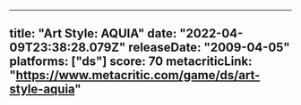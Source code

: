 
---
title: "Art Style: AQUIA"
date: "2022-04-09T23:38:28.079Z"
releaseDate: "2009-04-05"
platforms: ["ds"]
score: 70
metacriticLink: "https://www.metacritic.com/game/ds/art-style-aquia"
---
